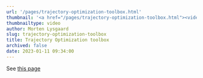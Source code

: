 ```yaml
---
url: '/pages/trajectory-optimization-toolbox.html'
thumbnail: '<a href="/pages/trajectory-optimization-toolbox.html"><video style="max-height:100%; max-width:100%;" autoplay="true" muted="true" loop="true"><source src="/files/videos/multicopter-trajectory-optimization.mp4" type="video/mp4"></video></a>'
thumbnailtype: video
author: Morten Lysgaard
slug: trajectory-optimization-toolbox
title: Trajectory Optimization toolbox
archived: false
date: 2023-01-11 09:34:00
---
```


See [this page](/pages/trajectory-optimization-toolbox.html)